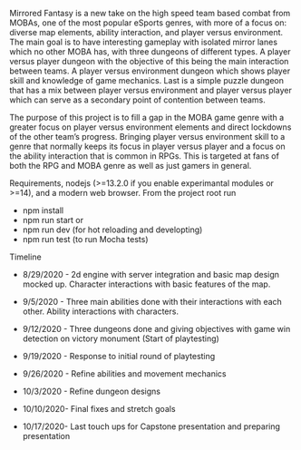 Mirrored Fantasy is a new take on the high speed team based combat from MOBAs, one of the most popular eSports genres, with more of a focus on: diverse map elements, ability interaction, and player versus environment. The main goal is to have interesting gameplay with isolated mirror lanes which no other MOBA has, with three dungeons of different types. A player versus player dungeon with the objective of this being the main interaction between teams. A player versus environment dungeon which shows player skill and knowledge of game mechanics. Last is a simple puzzle dungeon that has a mix between player versus environment and player versus player which can serve as a secondary point of contention between teams. 

The purpose of this project is to fill a gap in the MOBA game genre with a greater focus on player versus environment elements and direct lockdowns of the other team’s progress. Bringing player versus environment skill to a genre that normally keeps its focus in player versus player and a focus on the ability interaction that is common in RPGs. This is targeted at fans of both the RPG and MOBA genre as well as just gamers in general.


Requirements, nodejs (>=13.2.0 if you enable experimantal modules or >=14), and a modern web browser.
From the project root run
- npm install
- npm run start
or
- npm run dev (for hot reloading and developting)
- npm run test (to run Mocha tests)


Timeline

- 8/29/2020 - 2d engine with server integration and basic map design mocked up.
              Character interactions with basic features of the map.
- 9/5/2020  - Three main abilities done with their interactions with each other.
              Ability interactions with characters.
- 9/12/2020 - Three dungeons done and giving objectives with game win detection on victory monument (Start of playtesting)

- 9/19/2020 - Response to initial round of playtesting
- 9/26/2020 - Refine abilities and movement mechanics
- 10/3/2020 - Refine dungeon designs
- 10/10/2020- Final fixes and stretch goals
- 10/17/2020- Last touch ups for Capstone presentation and preparing presentation
